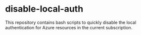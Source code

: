 # disable-local-auth
This repository contains bash scripts to quickly disable the local authentication for Azure resources in the current subscription.

